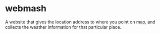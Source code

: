 # webmash
A website that gives the location address to where you point on map, and collects the weather information for that particular place.
